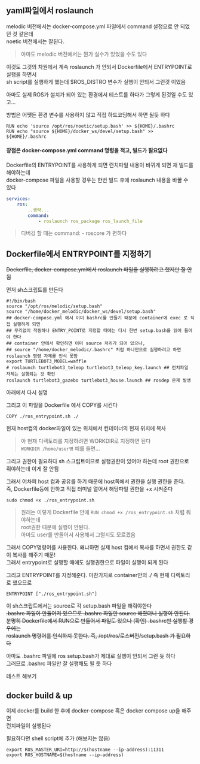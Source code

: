 ## yaml파일에서 roslaunch
melodic 버전에서는 docker-compose.yml 파일에서 command 설정으로 안 되었던 것 같은데   
noetic 버전에서는 잘된다.

> 아마도 melodic 버전에서는 뭔가 실수가 있었을 수도 있다  

이것도 그것의 차원에서 계속 roslaunch 가 안되서 Dockerfile에서 ENTRYPOINT로 실행을 하면서   
sh script를 실행하게 했는데 $ROS_DISTRO 변수가 실행이 안되서 그런것 이였음

아마도 실제 ROS가 설치가 되어 있는 환경에서 테스트를 하다가 그렇게 된것일 수도 있고... 

방법은 어쨋든 환경 변수를 사용하지 않고 직접 하드코딩해서 하면 될듯 하다 

```
RUN echo 'source /opt/ros/noetic/setup.bash' >> ${HOME}/.bashrc
RUN echo "source ${HOME}/docker_ws/devel/setup.bash" >> ${HOME}/.bashrc
```

#### 장점은 docker-compose.yml command 명령을 적고, 빌드가 필요없다
Dockerfile의 ENTRYPOINT를 사용하게 되면 런치파일 내용이 바뀌게 되면 재 빌드를 해야하는데  
docker-compose 파일을 사용할 경우는 한번 빌드 후에 roslaunch 내용을 바꿀 수 있다

```yml
services:
    ros:
        ..생략...
        command:
            - roslaunch ros_package ros_launch_file
```
> 디버깅 할 때는 command: - roscore 가 편하다



## Dockerfile에서 ENTRYPOINT를 지정하기
~~Dockerfile, docker-compose.yml에서 roslaunch 파일을 실행하려고 했지만 잘 안됨~~

먼저 sh스크립트를 만든다  

```
#!/bin/bash
source "/opt/ros/melodic/setup.bash"
source "/home/docker_melodic/docker_ws/devel/setup.bash"
## docker-compose.yml 에서 이미 bashrc를 만들기 때문에 container에 exec 로 직접 실행하게 되면
## 무리없이 작동하나 ENTRY_POINT로 지정할 때에는 다시 한번 setup.bash를 읽어 들어야 한다
## container 안에서 확인하면 이미 source 처리가 되어 있으나,
## source "/home/docker_melodic/.bashrc" 처럼 하나만으로 실행하려고 하면 roslaunch 명령 자체를 인식 못함
export TURTLEBOT3_MODEL=waffle
# roslaunch turtlebot3_teleop turtlebot3_teleop_key.launch ## 런치파일 자체는 실행되는 것 확인
roslaunch turtlebot3_gazebo turtlebot3_house.launch ## rosdep 문제 발생
```
아래에서 다시 설명


그리고 이 파일을 Dockerfile 에서 COPY를 시킨다  
```
COPY ./ros_entrypoint.sh ./
```

현재 host컴의 docker파일이 있는 위치에서 컨테이너의 현재 위치에 복사

> 아 현재 디렉토리를 지정하려면 WORKDIR로 지정하면 된다   
> `WORKDIR /home/user명`  예를 들면...


그리고 권한이 필요하다  sh 스크립트이므로 실행권한이 있어야 하는데 root 권한으로 줘야하는데 이게 잘 안됨   

그래서 어차피 host 컴과 공유를 하기 때문에 host쪽에서 권한을 실행 권한을 준다.  
즉, Dockerfile등에 안하고 직접 터미널 열어서 해당파일 권한을 +x 시켜준다 
```
sudo chmod +x ./ros_entrypoint.sh
```


> 원래는 이렇게 Dockerfile 안에 `RUN chmod +x /ros_entrypoint.sh` 처럼 줘야하는데   
root권한 때문에 실행이 안된다.    
아마도 user를 만들어서 사용해서 그럴지도 모르겠음   

그래서 COPY명령어를 사용한다. 왜냐하면 실제 host 컴에서 복사를 하면서 권한도 같이 복사를 해주기 때문!   
그래서 entrypoint로 실행할 때에도 실행권한으로 파일이 실행이 되게 된다  

그리고 ENTRYPOINT를 지정해준다. 마찬가지로 container안의 ./ 즉 현재 디렉토리로 했으므로  
```
ENTRYPOINT ["./ros_entrypoint.sh"]
```

이 sh스크립트에서는 source로 각 setup.bash 파일을 해줘야한다   
~~.bashrc 파일이 만들어져 있으므로 .bashrc 파일만 source 해줬더니 실행이 안된다.  
분명히 Dockerfile에서 RUN으로 만들어서 파일도 있으나 (확인) .bashrc만 실행할 경우에는   
roslaunch 명령어를 인식하지 못한다. 즉, /opt/ros/로스버전/setup.bash 가 필요하다~~

아마도 .bashrc 파일에 ros setup.bash가 제대로 실행이 안되서 그런 듯 하다  
그러므로 .bashrc 파일만 잘 실행해도 될 듯 하다  

테스트 해보기


## docker build & up
이제 docker를 build 한 후에 docker-compose 혹은 docker compose up을 해주면  
런치파일이 실행된다   



필요하다면 shell script에 추가 (해보지는 않음)
```
export ROS_MASTER_URI=http://$(hostname --ip-address):11311  
export ROS_HOSTNAME=$(hostname --ip-address)
```